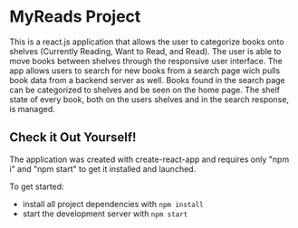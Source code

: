 # MyReads Project

This is a react.js application that allows the user to categorize books onto shelves (Currently Reading, Want to Read, and Read). The user is able to move books between shelves through the responsive user interface. The app allows users to search for new books from a search page wich pulls book data from a backend server as well. Books found in the search page can be categorized to shelves and be seen on the home page. The shelf state of every book, both on the users shelves and in the search response, is managed.

## Check it Out Yourself!

The application was created with create-react-app and requires only "npm i" and "npm start" to get it installed and launched.

To get started:

- install all project dependencies with `npm install`
- start the development server with `npm start`
